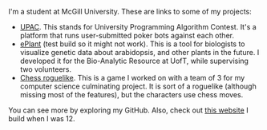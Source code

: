 I'm a student at McGill University. These are links to some of my projects:

* [UPAC](https://upac.dev). This stands for University Programming Algorithm Contest. It's a platform that runs user-submitted poker bots against each other.
* [ePlant](https://bar.utoronto.ca/~awaesep/ePlant3) (test build so it might not work). This is a tool for biologists to visualize genetic data about arabidopsis, and other plants in the future. I developed it for the Bio-Analytic Resource at UofT, while supervising two volunteers. 
* [Chess roguelike](https://replit.com/@alexwaese_perlman/Chess-Roguelike-1). This is a game I worked on with a team of 3 for my computer science culminating project. It is sort of a roguelike (although missing most of the features), but the characters use chess moves.

You can see more by exploring my GitHub. Also, check out [this website](http:/squishy-banana.com) I build when I was 12.
